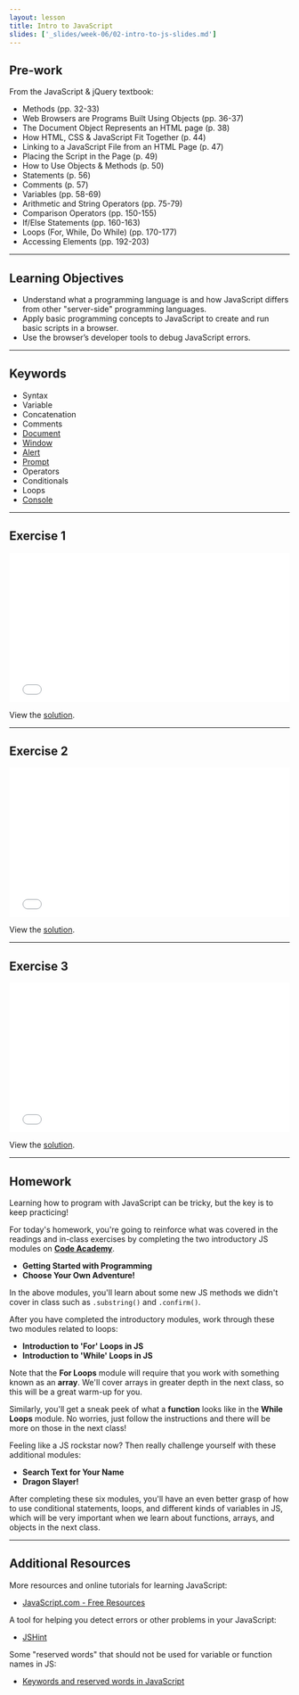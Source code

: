 ```yaml
---
layout: lesson
title: Intro to JavaScript
slides: ['_slides/week-06/02-intro-to-js-slides.md']
---
```


## Pre-work

From the JavaScript & jQuery textbook:

- Methods (pp. 32-33)
- Web Browsers are Programs Built Using Objects (pp. 36-37)
- The Document Object Represents an HTML page (p. 38)
- How HTML, CSS & JavaScript Fit Together (p. 44)
- Linking to a JavaScript File from an HTML Page (p. 47)
- Placing the Script in the Page (p. 49)
- How to Use Objects & Methods (p. 50)
- Statements (p. 56)
- Comments (p. 57)
- Variables (pp. 58-69)
- Arithmetic and String Operators (pp. 75-79)
- Comparison Operators (pp. 150-155)
- If/Else Statements (pp. 160-163)
- Loops (For, While, Do While) (pp. 170-177)
- Accessing Elements (pp. 192-203)

---

## Learning Objectives

- Understand what a programming language is and how JavaScript differs from other "server-side" programming languages.
- Apply basic programming concepts to JavaScript to create and run basic scripts in a browser.
- Use the browser’s developer tools to debug JavaScript errors.

---

## Keywords

- Syntax
- Variable
- Concatenation
- Comments
- [Document](https://developer.mozilla.org/en-US/docs/Web/API/document)
- [Window](https://developer.mozilla.org/en-US/docs/Web/API/Window)
- [Alert](https://developer.mozilla.org/en-US/docs/Web/API/Window/alert)
- [Prompt](https://developer.mozilla.org/en-US/docs/Web/API/Window/prompt)
- Operators
- Conditionals
- Loops
- [Console](https://developer.mozilla.org/en-US/docs/Tools/Web_Console)

---

## Exercise 1

<iframe height='268' scrolling='no' src='//codepen.io/redacademy/embed/RProXV/?height=268&theme-id=0&default-tab=js' frameborder='no' allowtransparency='true' allowfullscreen='true' style='width: 100%;'>See the Pen <a href='http://codepen.io/redacademy/pen/RProXV/'>RProXV</a> by RED Academy (<a href='http://codepen.io/redacademy'>@redacademy</a>) on <a href='http://codepen.io'>CodePen</a>.
</iframe>

View the [solution](http://codepen.io/redacademy/pen/gpPgOG).

---

## Exercise 2

<iframe height='268' scrolling='no' src='//codepen.io/redacademy/embed/EjPZja/?height=268&theme-id=0&default-tab=js' frameborder='no' allowtransparency='true' allowfullscreen='true' style='width: 100%;'>See the Pen <a href='http://codepen.io/redacademy/pen/EjPZja/'>EjPZja</a> by RED Academy (<a href='http://codepen.io/redacademy'>@redacademy</a>) on <a href='http://codepen.io'>CodePen</a>.
</iframe>

View the [solution](http://codepen.io/redacademy/pen/zGrmzM).

---

## Exercise 3

<iframe height='268' scrolling='no' src='//codepen.io/redacademy/embed/XbXxey/?height=268&theme-id=0&default-tab=js' frameborder='no' allowtransparency='true' allowfullscreen='true' style='width: 100%;'>See the Pen <a href='http://codepen.io/redacademy/pen/XbXxey/'>XbXxey</a> by RED Academy (<a href='http://codepen.io/redacademy'>@redacademy</a>) on <a href='http://codepen.io'>CodePen</a>.
</iframe>

View the [solution](http://codepen.io/redacademy/pen/jPWQVQ).

---

## Homework

Learning how to program with JavaScript can be tricky, but the key is to keep practicing!

For today's homework, you're going to reinforce what was covered in the readings and in-class exercises by completing the two introductory JS modules on **[Code Academy](https://www.codecademy.com/tracks/javascript)**.

- **Getting Started with Programming**
- **Choose Your Own Adventure!**

In the above modules, you'll learn about some new JS methods we didn't cover in class such as `.substring()` and `.confirm()`.

After you have completed the introductory modules, work through these two modules related to loops:

- **Introduction to 'For' Loops in JS**
- **Introduction to 'While' Loops in JS**

Note that the **For Loops** module will require that you work with something known as an **array**. We'll cover arrays in greater depth in the next class, so this will be a great warm-up for you.

Similarly, you'll get a sneak peek of what a **function** looks like in the **While Loops** module. No worries, just follow the instructions and there will be more on those in the next class!

Feeling like a JS rockstar now? Then really challenge yourself with these additional modules:

- **Search Text for Your Name**
- **Dragon Slayer!**

After completing these six modules, you'll have an even better grasp of how to use conditional statements, loops, and different kinds of variables in JS, which will be very important when we learn about functions, arrays, and objects in the next class.

---

## Additional Resources

More resources and online tutorials for learning JavaScript:

- [JavaScript.com - Free Resources](https://www.javascript.com/resources)

A tool for helping you detect errors or other problems in your JavaScript:

- [JSHint](http://jshint.com/)

Some "reserved words" that should not be used for variable or function names in JS:

- [Keywords and reserved words in JavaScript](http://javascriptbook.com/extras/keywords-and-reserved-words/)
